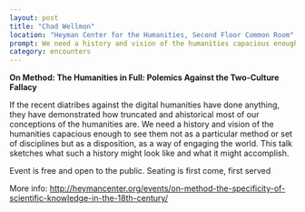 ```yaml
---
layout: post
title: "Chad Wellmon"
location: "Heyman Center for the Humanities, Second Floor Common Room"
prompt: We need a history and vision of the humanities capacious enough to see them not as a particular method or set of disciplines but as a disposition, as a way of engaging the world.
category: encounters
---
```


**On Method: The Humanities in Full: Polemics Against the Two-Culture Fallacy**

If the recent diatribes against the digital humanities have done anything, they have demonstrated how truncated and ahistorical most of our conceptions of the humanities are. We need a history and vision of the humanities capacious enough to see them not as a particular method or set of disciplines but as a disposition, as a way of engaging the world. This talk sketches what such a history might look like and what it might accomplish.

Event is free and open to the public. Seating is first come, first served

More info:  <http://heymancenter.org/events/on-method-the-specificity-of-scientific-knowledge-in-the-18th-century/>